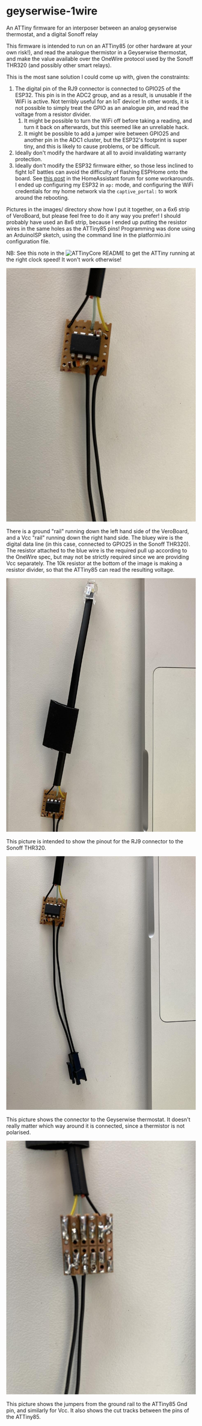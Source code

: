 # geyserwise-1wire
An ATTiny firmware for an interposer between an analog geyserwise thermostat, and a digital Sonoff relay

This firmware is intended to run on an ATTiny85 (or other hardware at your own risk!), and read the
analogue thermistor in a Geyserwise thermostat, and make the value available over the OneWire protocol
used by the Sonoff THR320 (and possibly other smart relays).

This is the most sane solution I could come up with, given the constraints:

1. The digital pin of the RJ9 connector is connected to GPIO25 of the ESP32. This pin is in the ADC2
   group, and as a result, is unusable if the WiFi is active. Not terribly useful for an IoT device!
   In other words, it is not possible to simply treat the GPIO as an analogue pin, and read the 
   voltage from a resistor divider.
   1. It might be possible to turn the WiFi off before taking a reading, and turn it back on afterwards,
   but this seemed like an unreliable hack.
   2. It might be possible to add a jumper wire between GPIO25 and another pin in the ADC1 cluster, 
      but the ESP32's footprint is super tiny, and this is likely to cause problems, or be difficult.
2. Ideally don't modify the hardware at all to avoid invalidating warranty protection.
3. Ideally don't modify the ESP32 firmware either, so those less inclined to fight IoT battles can
   avoid the difficulty of flashing ESPHome onto the board. See [this post](https://community.home-assistant.io/t/bootloop-workaround-for-flashing-sonoff-th-elite-thr316d-thr320d-and-maybe-others-with-esphome-for-the-first-time/498868) in
   the HomeAssistant forum for some workarounds. I ended up configuring my ESP32 in `ap:` mode, and
   configuring the WiFi credentials for my home network via the `captive_portal:` to work around the
   rebooting.

Pictures in the images/ directory show how I put it together, on a 6x6 strip of VeroBoard, but please
feel free to do it any way you prefer! I should probably have used an 8x6 strip, because I ended up
putting the resistor wires in the same holes as the ATTiny85 pins! Programming was done using an
ArduinoISP sketch, using the command line in the platformio.ini configuration file.

NB: See this note in the ![ATTinyCore README](https://github.com/SpenceKonde/ATTinyCore#when-using-an-individual-chip-for-the-first-time-or-after-changing-the-clock-speed-eesave-or-bod-settings-you-must-do-burn-bootloader-to-set-the-fuses-even-if-you-are-not-using-the-chip-with-a-bootloader) to get the ATTiny running at the right clock speed! It won't work otherwise!

![Top of ATTiny85](./images/attiny_top.jpg)

There is a ground "rail" running down the left hand side of the VeroBoard, and a Vcc "rail" running down
the right hand side. The bluey wire is the digital data line (in this case, connected to GPIO25 in the
Sonoff THR320). The resistor attached to the blue wire is the required pull up according to the OneWire
spec, but may not be strictly required since we are providing Vcc separately. The 10k resistor at the
bottom of the image is making a resistor divider, so that the ATTiny85 can read the resulting voltage.

![RJ9 connector to Sonoff THR320](./images/attiny_rj9.jpg)

This picture is intended to show the pinout for the RJ9 connector to the Sonoff THR320.

![Analogue connector to the GeyserWise thermostat](./images/attiny_analogue.jpg)

This picture shows the connector to the Geyserwise thermostat. It doesn't really matter which way around
it is connected, since a thermistor is not polarised.

![Underside of ATTiny85 on VeroBoard](./images/attiny_bottom.jpg)

This picture shows the jumpers from the ground rail to the ATTiny85 Gnd pin, and similarly for Vcc. It
also shows the cut tracks between the pins of the ATTiny85.
